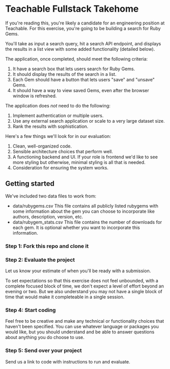 # Teachable Fullstack Takehome

If you're reading this, you're likely a candidate for an engineering position at Teachable. For this exercise, you're going to be building a search for Ruby Gems.

You'll take as input a search query, hit a search API endpoint, and displays the results in a list view with some added functionality (detailed below).

The application, once completed, should meet the following criteria:

1. It have a search box that lets users search for Ruby Gems.
2. It should display the results of the search in a list.
3. Each Gem should have a button that lets users "save" and "unsave" Gems.
4. It should have a way to view saved Gems, even after the browser window is refreshed.

The application does *not* need to do the following:

1. Implement authentication or multiple users.
2. Use any external search application or scale to a very large dataset size.
3. Rank the results with sophistication.

Here's a few things we'll look for in our evaluation:

1. Clean, well-organized code.
2. Sensible architecture choices that perform well.
3. A functioning backend and UI. If your role is frontend we'd like to see more styling but otherwise, minimal styling is all that is needed.
4. Consideration for ensuring the system works.

## Getting started

We've included two data files to work from:
- data/rubygems.csv This file contains all publicly listed rubygems with some information about the gem you can choose to incorporate like authors, description, version, etc.
- data/rubygem_stats.csv This file contains the number of downloads for each gem. It is optional whether you want to incorporate this information.

### Step 1: Fork this repo and clone it

### Step 2: Evaluate the project
Let us know your estimate of when you'll be ready with a submission.

To set expectations so that this exercise does not feel unbounded, with a complete focused block of time, we don't expect a level of effort beyond an evening or two. But we also understand you may not have a single block of time that would make it completeable in a single session.  

### Step 4: Start coding
Feel free to be creative and make any technical or functionality choices that haven't been specified. You can use whatever language or packages you would like, but you should understand and be able to answer questions about anything you do choose to use.

### Step 5: Send over your project
Send us a link to code with instructions to run and evaluate.
